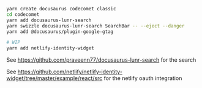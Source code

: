 ```bash
yarn create docusaurus codecomet classic
cd codecomet
yarn add docusaurus-lunr-search
yarn swizzle docusaurus-lunr-search SearchBar -- --eject --danger
yarn add @docusaurus/plugin-google-gtag

# WIP
yarn add netlify-identity-widget
```

See https://github.com/praveenn77/docusaurus-lunr-search for the search

See https://github.com/netlify/netlify-identity-widget/tree/master/example/react/src for the netlify oauth integration
